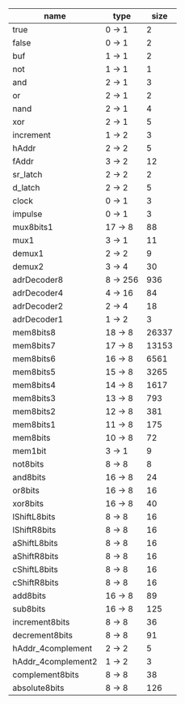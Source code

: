 | name | type | size |
| -- | -- | -- |
| true | 0 -> 1 | 2 |
| false | 0 -> 1 | 2 |
| buf | 1 -> 1 | 2 |
| not | 1 -> 1 | 1 |
| and | 2 -> 1 | 3 |
| or | 2 -> 1 | 2 |
| nand | 2 -> 1 | 4 |
| xor | 2 -> 1 | 5 |
| increment | 1 -> 2 | 3 |
| hAddr | 2 -> 2 | 5 |
| fAddr | 3 -> 2 | 12 |
| sr_latch | 2 -> 2 | 2 |
| d_latch | 2 -> 2 | 5 |
| clock | 0 -> 1 | 3 |
| impulse | 0 -> 1 | 3 |
| mux8bits1 | 17 -> 8 | 88 |
| mux1 | 3 -> 1 | 11 |
| demux1 | 2 -> 2 | 9 |
| demux2 | 3 -> 4 | 30 |
| adrDecoder8 | 8 -> 256 | 936 |
| adrDecoder4 | 4 -> 16 | 84 |
| adrDecoder2 | 2 -> 4 | 18 |
| adrDecoder1 | 1 -> 2 | 3 |
| mem8bits8 | 18 -> 8 | 26337 |
| mem8bits7 | 17 -> 8 | 13153 |
| mem8bits6 | 16 -> 8 | 6561 |
| mem8bits5 | 15 -> 8 | 3265 |
| mem8bits4 | 14 -> 8 | 1617 |
| mem8bits3 | 13 -> 8 | 793 |
| mem8bits2 | 12 -> 8 | 381 |
| mem8bits1 | 11 -> 8 | 175 |
| mem8bits | 10 -> 8 | 72 |
| mem1bit | 3 -> 1 | 9 |
| not8bits | 8 -> 8 | 8 |
| and8bits | 16 -> 8 | 24 |
| or8bits | 16 -> 8 | 16 |
| xor8bits | 16 -> 8 | 40 |
| lShiftL8bits | 8 -> 8 | 16 |
| lShiftR8bits | 8 -> 8 | 16 |
| aShiftL8bits | 8 -> 8 | 16 |
| aShiftR8bits | 8 -> 8 | 16 |
| cShiftL8bits | 8 -> 8 | 16 |
| cShiftR8bits | 8 -> 8 | 16 |
| add8bits | 16 -> 8 | 89 |
| sub8bits | 16 -> 8 | 125 |
| increment8bits | 8 -> 8 | 36 |
| decrement8bits | 8 -> 8 | 91 |
| hAddr_4complement | 2 -> 2 | 5 |
| hAddr_4complement2 | 1 -> 2 | 3 |
| complement8bits | 8 -> 8 | 38 |
| absolute8bits | 8 -> 8 | 126 |
